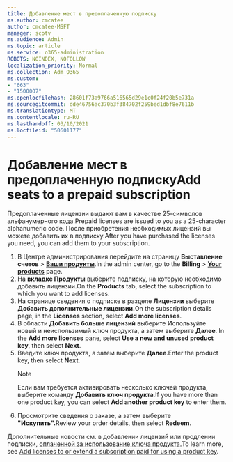 ```yaml
---
title: Добавление мест в предоплаченную подписку
ms.author: cmcatee
author: cmcatee-MSFT
manager: scotv
ms.audience: Admin
ms.topic: article
ms.service: o365-administration
ROBOTS: NOINDEX, NOFOLLOW
localization_priority: Normal
ms.collection: Adm_O365
ms.custom:
- "663"
- "1500007"
ms.openlocfilehash: 28601f73a9766a516565d29e1c0f24f20b5e731a
ms.sourcegitcommit: dde46756ac370b3f384702f259bed1dbf8e7611b
ms.translationtype: MT
ms.contentlocale: ru-RU
ms.lasthandoff: 03/10/2021
ms.locfileid: "50601177"
---
```

# <a name="add-seats-to-a-prepaid-subscription"></a><span data-ttu-id="be661-102">Добавление мест в предоплаченную подписку</span><span class="sxs-lookup"><span data-stu-id="be661-102">Add seats to a prepaid subscription</span></span>

<span data-ttu-id="be661-103">Предоплаченные лицензии выдают вам в качестве 25-символов альфанумерного кода.</span><span class="sxs-lookup"><span data-stu-id="be661-103">Prepaid licenses are issued to you as a 25-character alphanumeric code.</span></span> <span data-ttu-id="be661-104">После приобретения необходимых лицензий вы можете добавить их в подписку.</span><span class="sxs-lookup"><span data-stu-id="be661-104">After you have purchased the licenses you need, you can add them to your subscription.</span></span>

1. <span data-ttu-id="be661-105">В Центре администрирования перейдите на страницу **Выставление счетов** > **[Ваши продукты](https://go.microsoft.com/fwlink/p/?linkid=842054)**.</span><span class="sxs-lookup"><span data-stu-id="be661-105">In the admin center, go to the **Billing** > **[Your products](https://go.microsoft.com/fwlink/p/?linkid=842054)** page.</span></span>
2. <span data-ttu-id="be661-106">На **вкладке Продукты** выберите подписку, на которую необходимо добавить лицензии.</span><span class="sxs-lookup"><span data-stu-id="be661-106">On the **Products** tab, select the subscription to which you want to add licenses.</span></span>
3. <span data-ttu-id="be661-107">На странице сведения о подписке в разделе **Лицензии** выберите **Добавить дополнительные лицензии.**</span><span class="sxs-lookup"><span data-stu-id="be661-107">On the subscription details page, in the **Licenses** section, select **Add more licenses**.</span></span>
4. <span data-ttu-id="be661-108">В области **Добавить больше лицензий** выберите Используйте новый и неиспользимый ключ продукта, а затем выберите **Далее**. </span><span class="sxs-lookup"><span data-stu-id="be661-108">In the **Add more licenses** pane, select **Use a new and unused product key**, then select **Next**.</span></span>
5. <span data-ttu-id="be661-109">Введите ключ продукта, а затем выберите **Далее**.</span><span class="sxs-lookup"><span data-stu-id="be661-109">Enter the product key, then select **Next**.</span></span>
    > [!NOTE]
    > <span data-ttu-id="be661-110">Если вам требуется активировать несколько ключей продукта, выберите команду **Добавить ключ продукта**.</span><span class="sxs-lookup"><span data-stu-id="be661-110">If you have more than one product key, you can select **Add another product key** to enter them.</span></span>
6. <span data-ttu-id="be661-111">Просмотрите сведения о заказе, а затем выберите **"Искупить".**</span><span class="sxs-lookup"><span data-stu-id="be661-111">Review your order details, then select **Redeem**.</span></span>

<span data-ttu-id="be661-112">Дополнительные новости см. в добавлении лицензий или продлении подписки, [оплаченной за использование ключа продукта.](https://docs.microsoft.com/microsoft-365/commerce/licenses/add-licenses-using-product-key)</span><span class="sxs-lookup"><span data-stu-id="be661-112">To learn more, see [Add licenses to or extend a subscription paid for using a product key](https://docs.microsoft.com/microsoft-365/commerce/licenses/add-licenses-using-product-key).</span></span>